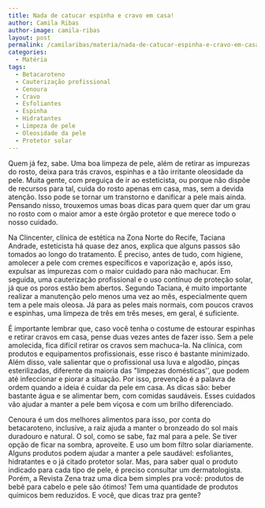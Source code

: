 ```yaml
---
title: Nada de catucar espinha e cravo em casa!
author: Camila Ribas
author-image: camila-ribas
layout: post
permalink: /camilaribas/materia/nada-de-catucar-espinha-e-cravo-em-casa/
categories:
  - Matéria
tags:
  - Betacaroteno
  - Cauterização profissional
  - Cenoura
  - Cravo
  - Esfoliantes
  - Espinha
  - Hidratantes
  - Limpeza de pele
  - Oleosidade da pele
  - Protetor solar
---
```

Quem já fez, sabe. Uma boa limpeza de pele, além de retirar as impurezas do rosto, deixa para trás cravos, espinhas e a tão irritante oleosidade da pele. Muita gente, com preguiça de ir ao esteticista, ou porque não dispõe de recursos para tal, cuida do rosto apenas em casa, mas, sem a devida atenção. Isso pode se tornar um transtorno e danificar a pele mais ainda. Pensando nisso, trouxemos umas boas dicas para quem quer dar um grau no rosto com o maior amor a este órgão protetor e que merece todo o nosso cuidado.

<span style="text-align: justify;">Na Clincenter, clínica de estética na Zona Norte do Recife, Taciana Andrade, esteticista há quase dez anos, explica que alguns passos são tomados ao longo do tratamento. É preciso, antes de tudo, com higiene, amolecer a pele com cremes específicos e vaporização e, após isso, expulsar as impurezas com o maior cuidado para não machucar. Em seguida, uma cauterização profissional e o uso contínuo de proteção solar, já que os poros estão bem abertos. Segundo Taciana, é muito importante realizar a manutenção pelo menos uma vez ao mês, especialmente quem tem a pele mais oleosa. Já para as peles mais normais, com poucos cravos e espinhas, uma limpeza de três em três meses, em geral, é suficiente.</span>

<span style="text-align: justify;">É importante lembrar que, caso você tenha o costume de estourar espinhas e retirar cravos em casa, pense duas vezes antes de fazer isso. Sem a pele amolecida, fica difícil retirar os cravos sem machuca-la. Na clínica, com produtos e equipamentos profissionais, esse risco é bastante minimizado. Além disso, vale salientar que o profissional usa luva e algodão, pinças esterilizadas, diferente da maioria das "limpezas domésticas’’, que podem até infeccionar e piorar a situação. Por isso, prevenção é a palavra de ordem quando a ideia é cuidar da pele em casa. As dicas são: beber bastante água e se alimentar bem, com comidas saudáveis. Esses cuidados vão ajudar a manter a pele bem viçosa e com um brilho diferenciado.</span>

<span style="text-align: justify;">Cenoura é um dos melhores alimentos para isso, por conta do betacaroteno, inclusive, a raiz ajuda a manter o bronzeado do sol mais duradouro e natural. O sol, como se sabe, faz mal para a pele. Se tiver opção de ficar na sombra, aproveite. E uso um bom filtro solar diariamente. Alguns produtos podem ajudar a manter a pele saudável: esfoliantes, hidratantes e o já citado protetor solar. Mas, para saber qual o produto indicado para cada tipo de pele, é preciso consultar um dermatologista. Porém, a Revista Zena traz uma dica bem simples pra você: produtos de bebê para cabelo e pele são ótimos! Tem uma quantidade de produtos químicos bem reduzidos. E você, que dicas traz pra gente?</span>
